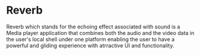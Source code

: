 # Reverb
Reverb which stands  for the echoing effect associated with sound is a Media player application that combines both the audio and the video data in the user's local shell under one platform enabling the user to have a powerful and gliding experience with atrractive UI and functionality.
